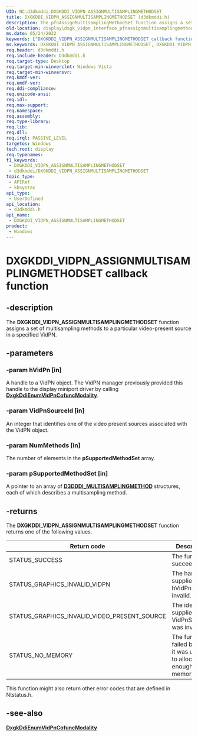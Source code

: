 ```yaml
---
UID: NC:d3dkmddi.DXGKDDI_VIDPN_ASSIGNMULTISAMPLINGMETHODSET
title: DXGKDDI_VIDPN_ASSIGNMULTISAMPLINGMETHODSET (d3dkmddi.h)
description: The pfnAssignMultisamplingMethodSet function assigns a set of multisampling methods to a particular video present source in a specified VidPN.
old-location: display\dxgk_vidpn_interface_pfnassignmultisamplingmethodset.htm
ms.date: 05/24/2022
keywords: ["DXGKDDI_VIDPN_ASSIGNMULTISAMPLINGMETHODSET callback function"]
ms.keywords: DXGKDDI_VIDPN_ASSIGNMULTISAMPLINGMETHODSET, DXGKDDI_VIDPN_ASSIGNMULTISAMPLINGMETHODSET callback, VidPnFunctions_836f1c8f-1690-4be1-9b77-43a7379278bd.xml, d3dkmddi/pfnAssignMultisamplingMethodSet, display.dxgk_vidpn_interface_pfnassignmultisamplingmethodset, pfnAssignMultisamplingMethodSet, pfnAssignMultisamplingMethodSet callback function [Display Devices]
req.header: d3dkmddi.h
req.include-header: D3dkmddi.h
req.target-type: Desktop
req.target-min-winverclnt: Windows Vista
req.target-min-winversvr: 
req.kmdf-ver: 
req.umdf-ver: 
req.ddi-compliance: 
req.unicode-ansi: 
req.idl: 
req.max-support: 
req.namespace: 
req.assembly: 
req.type-library: 
req.lib: 
req.dll: 
req.irql: PASSIVE_LEVEL
targetos: Windows
tech.root: display
req.typenames: 
f1_keywords:
 - DXGKDDI_VIDPN_ASSIGNMULTISAMPLINGMETHODSET
 - d3dkmddi/DXGKDDI_VIDPN_ASSIGNMULTISAMPLINGMETHODSET
topic_type:
 - APIRef
 - kbSyntax
api_type:
 - UserDefined
api_location:
 - d3dkmddi.h
api_name:
 - DXGKDDI_VIDPN_ASSIGNMULTISAMPLINGMETHODSET
product:
 - Windows
---
```


# DXGKDDI_VIDPN_ASSIGNMULTISAMPLINGMETHODSET callback function

## -description

The **DXGKDDI_VIDPN_ASSIGNMULTISAMPLINGMETHODSET** function assigns a set of multisampling methods to a particular video-present source in a specified VidPN.

## -parameters

### -param hVidPn [in]

A handle to a VidPN object. The VidPN manager previously provided this handle to the display miniport driver by calling [**DxgkDdiEnumVidPnCofuncModality**](nc-d3dkmddi-dxgkddi_enumvidpncofuncmodality.md).

### -param VidPnSourceId [in]

An integer that identifies one of the video present sources associated with the VidPN object.

### -param NumMethods [in]

The number of elements in the **pSupportedMethodSet** array.

### -param pSupportedMethodSet [in]

A pointer to an array of [**D3DDDI_MULTISAMPLINGMETHOD**](../d3dukmdt/ns-d3dukmdt-_d3dddi_multisamplingmethod.md) structures, each of which describes a multisampling method.

## -returns

The **DXGKDDI_VIDPN_ASSIGNMULTISAMPLINGMETHODSET** function returns one of the following values.

|Return code|Description|
|--- |--- |
|STATUS_SUCCESS|The function succeeded.|
|STATUS_GRAPHICS_INVALID_VIDPN|The handle supplied in hVidPn was invalid.|
|STATUS_GRAPHICS_INVALID_VIDEO_PRESENT_SOURCE|The identifier supplied in VidPnSourceId was invalid.|
|STATUS_NO_MEMORY|The function failed because it was unable to allocate enough memory.|

This function might also return other error codes that are defined in Ntstatus.h.

## -see-also

[**DxgkDdiEnumVidPnCofuncModality**](nc-d3dkmddi-dxgkddi_enumvidpncofuncmodality.md)

